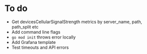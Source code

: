 # To do

- Get devicesCellularSignalStrength metrics by server_name, path, path_split etc
- Add command line flags
- `go mod init` throws error locally
- Add Grafana template
- Test timeouts and API errors
